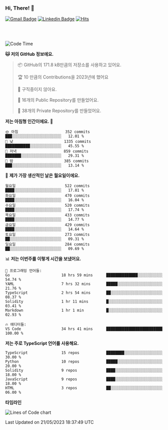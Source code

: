 ### Hi, There! 👋


[![Gmail Badge](https://img.shields.io/badge/-725psh@gmail.com-c14438?style=flat&logo=Gmail&logoColor=white&link=mailto:725psh@gmail.com)](mailto:725psh@gmail.com) 
[![Linkedin Badge](https://img.shields.io/badge/-soohanpark-0072b1?style=flat&logo=Linkedin&logoColor=white&link=https://www.linkedin.com/in/soohanpark/)](https://www.linkedin.com/in/soohanpark/) 
[![Hits](https://hits.seeyoufarm.com/api/count/incr/badge.svg?url=https%3A%2F%2Fgithub.com%2FSoohan-Park&count_bg=%23000000&title_bg=%23828282&icon=gradle.svg&icon_color=%23FFFFFF&title=Visited&edge_flat=false)](https://hits.seeyoufarm.com)  

<br />
<br />

<!--START_SECTION:waka-->
![Code Time](http://img.shields.io/badge/Code%20Time-904%20hrs%2012%20mins-blue)

**🐱 저의 GitHub 정보에요.** 

> 📦 GitHub의 171.8 kB만큼의 저장소를 사용하고 있어요. 
 > 
> 🏆 10 만큼의 Contributions을 2023년에 했어요
 > 
> 🚫 구직중이지 않아요.
 > 
> 📜 16개의 Public Repository를 만들었어요. 
 > 
> 🔑 38개의 Private Repository를 만들었어요. 
 > 
**저는 아침형 인간이에요. 🐤** 

```text
🌞 아침                     352 commits         ███░░░░░░░░░░░░░░░░░░░░░░   12.01 % 
🌆 낮　                     1335 commits        ███████████░░░░░░░░░░░░░░   45.55 % 
🌃 저녁                     859 commits         ███████░░░░░░░░░░░░░░░░░░   29.31 % 
🌙 밤　                     385 commits         ███░░░░░░░░░░░░░░░░░░░░░░   13.14 % 
```
📅 **제가 가장 생산적인 날은 월요일이에요.** 

```text
월요일                      522 commits         ████░░░░░░░░░░░░░░░░░░░░░   17.81 % 
화요일                      470 commits         ████░░░░░░░░░░░░░░░░░░░░░   16.04 % 
수요일                      520 commits         ████░░░░░░░░░░░░░░░░░░░░░   17.74 % 
목요일                      433 commits         ████░░░░░░░░░░░░░░░░░░░░░   14.77 % 
금요일                      429 commits         ████░░░░░░░░░░░░░░░░░░░░░   14.64 % 
토요일                      273 commits         ██░░░░░░░░░░░░░░░░░░░░░░░   09.31 % 
일요일                      284 commits         ██░░░░░░░░░░░░░░░░░░░░░░░   09.69 % 
```


📊 **저는 이번주를 이렇게 시간을 보냈어요.** 

```text
💬 프로그래밍 언어들: 
Go                       18 hrs 59 mins      ██████████████░░░░░░░░░░░   54.74 % 
YAML                     7 hrs 32 mins       █████░░░░░░░░░░░░░░░░░░░░   21.76 % 
TypeScript               2 hrs 54 mins       ██░░░░░░░░░░░░░░░░░░░░░░░   08.37 % 
Solidity                 1 hr 11 mins        █░░░░░░░░░░░░░░░░░░░░░░░░   03.41 % 
Markdown                 1 hr 1 min          █░░░░░░░░░░░░░░░░░░░░░░░░   02.93 % 

🔥 에디터들: 
VS Code                  34 hrs 41 mins      █████████████████████████   100.00 % 
```

**저는 주로 TypeScript 언어를 사용해요.** 

```text
TypeScript               15 repos            ████████░░░░░░░░░░░░░░░░░   30.00 % 
Python                   10 repos            █████░░░░░░░░░░░░░░░░░░░░   20.00 % 
Solidity                 9 repos             ████░░░░░░░░░░░░░░░░░░░░░   18.00 % 
JavaScript               9 repos             ████░░░░░░░░░░░░░░░░░░░░░   18.00 % 
HTML                     3 repos             ██░░░░░░░░░░░░░░░░░░░░░░░   06.00 % 
```



**타임라인**

![Lines of Code chart](https://raw.githubusercontent.com/Soohan-Park/Soohan-Park/master/assets/bar_graph.png)


 Last Updated on 21/05/2023 18:37:49 UTC
<!--END_SECTION:waka-->
